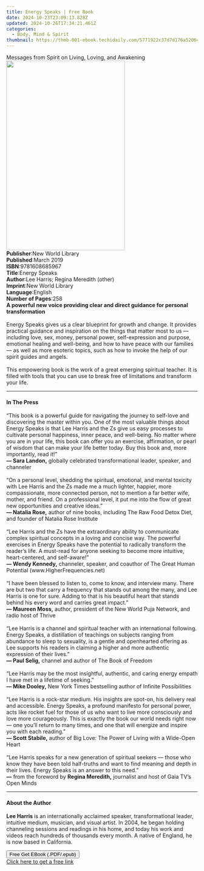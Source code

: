 ```yaml
---
title: Energy Speaks | Free Book
date: 2024-10-23T23:09:13.828Z
updated: 2024-10-26T17:34:21.461Z
categories:
  - Body, Mind & Spirit
thumbnail: https://thmb-001-ebook.techidaily.com/5771922c37d7d176a52064a1cb3a73968241ab39e2e63a46c0259ccc5376aa62.jpg
---
```

<main id="book-container">
  <div class="flex flex-col">
    <div class="book-brief flex-1 py-6 px-4 sm:p-6 md:py-10 md:px-8">
      <!-- brief-->
      <div class="book-brief-main">
        Messages from Spirit on Living, Loving, and Awakening
      </div>
    </div>
    <div
      class="book-meta-info flex-1 grid gap-4 col-start-1 col-end-3 row-start-1 sm:mb-6 sm:grid-cols-4 lg:gap-6 lg:col-start-2 lg:row-end-6 lg:row-span-6 lg:mb-0"
    >
      <div
        class="book-meta-info-left place-content-center mt-4 p-4 text-sm leading-6 col-start-2 col-span-2 dark:text-slate-400"
      >
        <img
          class="w-full h-500 object-cover rounded-lg sm:h-255 sm:col-span-2 lg:col-span-full"
          src="https://img-001-ebook.techidaily.com/4012849600a68d5034131882eb461c3d022d36d244cbe0c785401fa480965521.jpg"
          alt=""
          width="312"
          height="500"
        />
      </div>
      <div
        class="book-meta-info-right mt-2 col-start-1 row-start-2 col-span-3 self-center"
      >
        <!-- meta data  -->
        <div class="flex flex-col px-4 md:px-8">
          <div class="flex-1">
            <strong>Publisher</strong>:<span class="px-2"
              >New World Library</span
            >
          </div>
          <div class="flex-1">
            <strong>Published</strong>:<span class="px-2">March 2019</span>
          </div>
          <div class="flex-1">
            <strong>ISBN</strong>:<span class="px-2">9781608685967</span>
          </div>
          <div class="flex-1">
            <strong>Title</strong>:<span class="px-2">Energy Speaks</span>
          </div>
          <div class="flex-1">
            <strong>Author</strong>:<span class="px-2"
              >Lee Harris; Regina Meredith (other)</span
            >
          </div>
          <div class="flex-1">
            <strong>Imprint</strong>:<span class="px-2">New World Library</span>
          </div>
          <div class="flex-1">
            <strong>Language</strong>:<span class="px-2">English</span>
          </div>
          <div class="flex-1">
            <strong>Number of Pages</strong>:<span class="px-2">258</span>
          </div>
        </div>
      </div>
    </div>
    <div class="book-description flex-1 py-6 px-4 sm:p-6 md:py-10 md:px-8">
      <div class="book-description-main">
        <div accordion-content="" id="description">
          <strong
            >A powerful new voice providing clear and direct guidance for
            personal transformation<br /></strong
          ><br />
          Energy Speaks gives us a clear blueprint for growth and change. It
          provides practical guidance and inspiration on the things that matter
          most to us — including love, sex, money, personal power,
          self-expression and purpose, emotional healing and well-being, and how
          to have peace with our families — as well as more esoteric topics,
          such as how to invoke the help of our spirit guides and angels.<br />
          <br />
          This empowering book is the work of a great emerging spiritual
          teacher. It is filled with tools that you can use to break free of
          limitations and transform your life.
        </div>
      </div>
    </div>
    <div class="book-excerpts flex-1 py-6 px-4 sm:p-6 md:py-10 md:px-8">
      <!-- excerpts-->
      <div class="book-excerpts-main">
        <hr />
        <h4 class="placeholder placeholder-heading">
          <span>In The Press</span>
        </h4>
        <p>
          “This book is a powerful guide for navigating the journey to self-love
          and discovering the master within you. One of the most valuable things
          about Energy Speaks is that Lee Harris and the Zs give us easy
          processes to cultivate personal happiness, inner peace, and
          well-being. No matter where you are in your life, this book can offer
          you an exercise, affirmation, or pearl of wisdom that can make your
          life better today. Buy this book and, more importantly, read it!”<br />
          <strong>— Sara Landon,</strong> globally celebrated transformational
          leader, speaker, and channeler<br />
          <br />
          “On a personal level, shedding the spiritual, emotional, and mental
          toxicity with Lee Harris and the Zs made me a much lighter, happier,
          more compassionate, more connected person, not to mention a far better
          wife, mother, and friend. On a professional level, it put me into the
          flow of great new opportunities and creative ideas.”<br />
          <strong>— Natalia Rose,</strong> author of nine books, including The
          Raw Food Detox Diet, and founder of Natalia Rose Institute<br />
          <br />
          “Lee Harris and the Zs have the extraordinary ability to communicate
          complex spiritual concepts in a loving and concise way. The powerful
          exercises in Energy Speaks have the potential to radically transform
          the reader’s life. A must-read for anyone seeking to become more
          intuitive, heart-centered, and self-aware!”<br />
          <strong>— Wendy Kennedy,</strong> channeler, speaker, and coauthor of
          The Great Human Potential (www.HigherFrequencies.net)<br />
          <br />
          “I have been blessed to listen to, come to know, and interview many.
          There are but two that carry a frequency that stands out among the
          many, and Lee Harris is one for sure. Adding to that is his beautiful
          heart that stands behind his every word and carries great impact.”<br />
          <strong>— Maureen Moss,</strong> author, president of the New World
          Puja Network, and radio host of Thrive<br />
          <br />
          “Lee Harris is a channel and spiritual teacher with an international
          following. Energy Speaks, a distillation of teachings on subjects
          ranging from abundance to sleep to sexuality, is a gentle and
          openhearted offering as Lee supports his readers in claiming a higher
          and more authentic expression of their lives.”<br />
          <strong>— Paul Selig,</strong> channel and author of The Book of
          Freedom<br />
          <br />
          “Lee Harris may be the most insightful, authentic, and caring energy
          empath I have met in a lifetime of seeking.”<br />
          <strong>— Mike Dooley,</strong> New York Times bestselling author of
          Infinite Possibilities<br />
          <br />
          “Lee Harris is a rock-star medium. His insights are spot-on, his
          delivery real and accessible. Energy Speaks, a profound manifesto for
          personal power, acts like rocket fuel for those of us who want to live
          more consciously and love more courageously. This is exactly the book
          our world needs right now — one you’ll return to many times, and one
          that will energize and inspire you with each reading.”<br />
          <strong>— Scott Stabile,</strong> author of Big Love: The Power of
          Living with a Wide-Open Heart<br />
          <br />
          “Lee Harris speaks for a new generation of spiritual seekers — those
          who know they have been told half-truths and want to find meaning and
          depth in their lives. Energy Speaks is an answer to this need.”<br />
          <strong>—</strong> from the foreword by
          <strong>Regina Meredith</strong><strong>,</strong> journalist and host
          of Gaia TV’s Open Minds
        </p>
      </div>
    </div>
    <div class="book-about-author flex-1 py-6 px-4 sm:p-6 md:py-10 md:px-8">
      <!-- about author-->
      <div class="book-main-author-main">
        <hr />
        <h4 class="placeholder placeholder-heading">
          <span>About the Author</span>
        </h4>
        <p>
          <strong>Lee Harris </strong>is an internationally acclaimed speaker,
          transformational leader, intuitive medium, musician, and visual
          artist. In 2004, he began holding channeling sessions and readings in
          his home, and today his work and videos reach hundreds of thousands
          every month. A native of England, he is now based in California.
        </p>
      </div>
    </div>
    <div class="book-free-get flex-1 py-6 px-4 sm:p-6 md:py-10 md:px-8">
      <button
        id="btn-free-get"
        class="bg-blue-500 hover:bg-blue-700 text-white font-bold py-2 px-4 rounded"
      >
        Free Get EBook (.PDF/.epub)
      </button>
      <div id="countdown-display" class="px-2 text-lg mt-2"></div>
      <a
        id="free-link"
        class="hidden bg-blue-500 hover:bg-blue-700 text-white font-bold py-2 px-4 rounded"
        href="https://www.ebooks.com/en-us/book/209613092/energy-speaks/lee-harris/"
        target="_blank"
        >Click here to get a free link</a
      >
    </div>
    <script>
      let countdownTime = 0;
      let countdownInterval = null;
      document
        .getElementById('btn-free-get')
        .addEventListener('click', startCountdown);
      function startCountdown() {
        countdownTime = new Date().getTime() + 60000 * 3;
        countdownInterval = setInterval(updateCountdown, 1000);
        document.getElementById('btn-free-get').disabled = true;
        document
          .getElementById('btn-free-get')
          .classList.add('bg-gray-500', 'cursor-not-allowed');
      }
      function updateCountdown() {
        let currentTime = new Date().getTime();
        let timeLeft = countdownTime - currentTime;
        let secondsLeft = Math.floor(timeLeft / 1000);
        document.getElementById('countdown-display').innerHTML =
          `Remaining time: ${secondsLeft} seconds.`;
        if (secondsLeft <= 0) {
          clearInterval(countdownInterval);
          document.getElementById('btn-free-get').classList.add('hidden');
          document.getElementById('free-link').classList.remove('hidden');
          document.getElementById('countdown-display').innerHTML = '';
        }
      }
    </script>
  </div>
</main>

<ins class="adsbygoogle"
      style="display:block"
      data-ad-client="ca-pub-7571918770474297"
      data-ad-slot="8358498916"
      data-ad-format="auto"
      data-full-width-responsive="true"></ins>
    